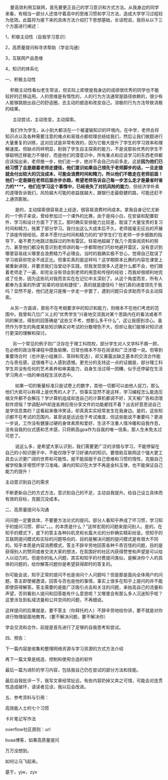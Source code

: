     要高效利用互联网，首先要更正自己的学习意识和方式方法。从我身边的同学来看，有相当一部分人还恪守着高中的思维习惯和学习方法，造成大学学习过程较为低效。此篇将为接下来的具体方法介绍打下思想基础，长话短说，我将从以下三个方面进行阐述：

1，积极主动性（自我学习意识）

2，高质量提问和寻求帮助（学会沟通）

3，互联网产品思维

4，知识的体系化  

  

一、积极主动性

    积极主动性看似老生常谈，但实际上即使是我身边的成绩很优秀的同学也不能较好的迁移运用。人的思维是有惰性的，人的行为方法通常是路径依赖的，很少有人能够跳脱出自己的舒适圈，去主动的塑造和改变自己。消极的行为方法导致消极的结果。

      主动尝试，主动改变，主动探索。

    我们作为学生，从小到大都活在一个被灌输知识的环境内。在中学，老师会将知识点以及各种需要注意的难点和易错点都梳理总结给我们，然后让我们做题进行大量重复的训练，这对应试是非常有效的，因为它极大提升了学生的学习效率和理解速度。但缺点同样明显，削弱了学生自主探索的能力，不是说那些优秀的学生不够聪明迁移能力不够好，而是他们的潜意识中，所有重点和应该学习的东西老师都应该指出来，老师推一步，他们走一步，绝对不会自己向前多走。这是**因为他们已经习惯了总是跟着老师走捷径，他们意识如果自己领先于老师脚步的话，一旦走错就会付出较大的沉没成本，可能会浪费时间和精力，所以他们不敢走在老师前面！他们一定是跟在老师后面亦步亦趋，希望老师告诉自己每一步怎么走才是最省时省力的****。他们在学习这个事情中，已经丧失了对抗风险的能力**，但经济学朴素的道理告诉我们，风险越大可能的收益就越大，跟银行走最稳健的路，可能还赶不上通货膨胀。

        是的，主动探索很容易走上歧途，很容易浪费时间成本。拿我自身记忆尤新的一个例子来说，曾经参加过一个课外的比赛，由于是纯小白，在安装和配置软件、学习和设计方面下了苦工。那时确实安排能力比较差，耽误了大量宝贵的复习时间和精力，拖累了部分学习。我付出这么大成本后不久，老师就毫无征兆的开展了讲座传授经验。原本不愿付出时间和精力的的”好学生们“在老师一步步细致的指导下，毫不费力地跳过我踩过的所有雷区。轻易地超越了我几个周查阅资料的努力，甚至他们都没有意识到老师讲的每一步都帮他们巧妙地避开雷区，没有意识到哪里容易歧义哪里会浪费精力不必理会。当时的我确实极不甘心，觉得自己耽误了学习收获却完全不成正比。但事实真的是这样吗？这学期原本比赛的内容在课堂上被重新讲授，并要求我们当堂动手实践，但我发现很多人还是什么都不会，他们跟着老师走了一遍，却完全没有领会到老师的用意和传授的经验；而我却很顺利地完成了任务，因为这些坑对我而言实在在记忆中太深刻了。从这个角度而言，所有人都奉为圭臬的所谓”前辈的经验和捷径”，真的就是捷径吗？他们真的进度领先于我吗？显然不是，他们还是只是推一步走一步罢了，遇到问题只会求助而不会主动探索。  

    从另一方面讲，那些不在考纲要求中的知识和能力，则根本不在他们考虑的范围中。我曾和几位广义上的“优秀学生”兴奋地交流我对某个思路内在的看法或者不同的解法，得到的回答确是“这些又不考，想那么多干什么”，这让我感到凉心。虽然作为学生的角度某些知识确实对考试的分数增色不大，但却让我们能够对知识进行更深的理解和探讨。

      另一个常见的例子则广泛存在于理工科院校，部分学生对人文学科不屑一顾，在必修的政治等课程中摸鱼偷懒，日常也根本不存在阅读和广泛涉猎一说。但等到重要场合时（也许是小组展示、答辩和竞选），却又暴露出缺乏基本的交流合作能力与责任感，这很难不让人感到遗憾。更充分的支持这一点的证据是，部分理工科学生并没有任何的艺术素养和审美能力，自身生活过得一团糟，似乎还停留在生活学习两点一线的单线程生活状态中。

        如果一切的衡量标准只是试卷上的数字，其他一切都可以由他人捉刀，那么他们大抵可以称得上是优秀的人才了。但事实显然不是这样，学习编程怎么能连压缩文件都不会解压？学计算机组成却连自己的计算机都调不好，天天被广告和流氓软件烦恼？学调配API却连各跨应用分享文件的功能都找不着？出去好意思说自己是学信息类的？这看起来像冷笑话，却真真实实经常发生在我身边。是的，这些知识都不在考试的范围内，甚至说是远远低于考试难度，但这些能说不重要吗？更进一步说，工作没有健康过硬的身体素质和爱好、生活不注重人情冷暖和自我作息，没有自我的仪式感和艺术感，只将刷高gpa作为自我的唯一信条，那人生未免太过可悲了。

        说这么多，是希望大家认识到，我们需要更广泛的涉猎与学习，不能停留在自己的小知识圈子中，不能仅限于学习好课内的知识。要借助互联网这个强大更工具去认识更广阔的世界和可能性，就不能屈服于自己思维和习惯的惰性，克服自己被学校象牙塔惯坏学习准绳，课内的知识在大学不再是金科玉律，也不能保证自己能力的提升！  

主动意识到自己的需求

不断更新自己的方式方法，意识到自己的不足，主动自我提升。给自己设立具体而有效的目标，克服沉没成本。

  

  

二、高质量提问与沟通

问问题一定要具体，不要要方法论式的提问。部分人看知乎养成了坏习惯，学习知乎的提问习惯、即以“。。。的本质是什么？”这样宏观的问题来提问别人。是的，在知乎的模式下，底下的答主各种抖机灵和长篇大论的分析确实精彩纷呈。但知乎的互联网提问模式和实际的问题导向的、目的是解决问题的提问模式是有很大不同的。知乎本质是内容消费模式，答主不辞辛劳地回答各种千奇百怪的问题，目的是获得别人的赞同或者交流大家的想法，在氛围好的社区内获得赞誉和声望是可以给人以动力的。但是你的私人问题，其实和知乎的付费提问类似，是解决你个人的具体的问题的，给你解答问题你是希望获得即时的答复的。

你可能会说，知乎正常的提问不也是询问个人问题吗？但是那是面向全体用户的问题，答主即使被邀请，回答与否也是他的事情，事实上很多在知乎上提问的并不能即使获得解答。答主需要的是能广泛吸引点击和关注的问题，来抬高自己的流量和声望，否则看别人提问和回答能有什么意思呢？又哪里会有那么多人沉迷知乎呢？这里涉及到私域流量和公共空间的问题，不再细说。

这样提问的后果就是，要不答主（你拜托的人）不辞辛劳地给你讲，要不就是对你进行物理层面地教育。（要不解决问题，要不解决你）  

  

学会交流和合作，前提是首先进行了足够的自我思考和尝试。  

  

四、预告：

下一篇内容是收集和整理网络资源与学习资源的方式方法介绍

再下一篇文章是挑选、控制和使用合适的软件

最后一篇为进阶的学习内容，包括我自己仍在尝试的部分方法和技能。  

最后自我批评一下，我写文章经常扯远，有些内容扔掉又弃之可惜，可能会对连贯性造成破环，请读者见谅，我以后会改进。  

五、参考资料与引用：

高效能人士的七个习惯

卡片笔记写作法

overflow社区原则：url

buaa博客，如果高质量提问

万万没想到。

如何让马飞起来。

基于，yjw，zyx